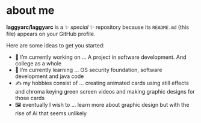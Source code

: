 # about me


**laggyarc/laggyarc** is a ✨ _special_ ✨ repository because its `README.md` (this file) appears on your GitHub profile.

Here are some ideas to get you started:

- 🔭 I’m currently working on ... A project in software development. And college as a whole
- 🌱 I’m currently learning ... OS security foundation, software development and java code
- ✍️ my hobbies consist of ... creating animated cards using still effects and chroma keying green screen videos and making graphic designs for those cards
- 🖼️ eventually I wish to ... learn more about graphic design but with the rise of Ai that seems unlikely

